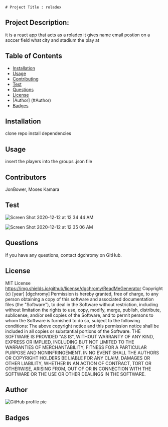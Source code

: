 
    # Project Title : roladex
  ## Project Description:
  it is a react app that acts as a roladex it gives name email postion on a soccer field what city and stadium the play at 
  ## Table of Contents
  * [Installation](#installation)
  * [Usage](#usage)
  * [Contributing](#contributing)
  * [Test](#test)
  * [Questions](#questions)
  * [License](#license)
  * [Author] (#Author)
  * [Badges](#badges)
  ## Installation
  clone repo install dependencies 
  ## Usage
  insert the players into the groups .json file 
  ## Contributors
  JonBower, Moses Kamara 
  ## Test
  ![Screen Shot 2020-12-12 at 12 34 44 AM](https://user-images.githubusercontent.com/65515339/101979526-99a90180-3c12-11eb-9e4f-3aecfcaa2f90.png)



![Screen Shot 2020-12-12 at 12 35 06 AM](https://user-images.githubusercontent.com/65515339/101979529-9ada2e80-3c12-11eb-890d-c2768c4b7478.png)

  ## Questions
  If you have any questions, contact dgchromy on GitHub.
  ## License
  MIT License https://img.shields.io/github/license/dgchromy/ReadMeGenerator
  Copyright (c) [year] [dgchromy]
  Permission is hereby granted, free of charge, to any person obtaining a copy
  of this software and associated documentation files (the "Software"), to deal
  in the Software without restriction, including without limitation the rights
  to use, copy, modify, merge, publish, distribute, sublicense, and/or sell
  copies of the Software, and to permit persons to whom the Software is
  furnished to do so, subject to the following conditions:
  The above copyright notice and this permission notice shall be included in all
  copies or substantial portions of the Software.
  THE SOFTWARE IS PROVIDED "AS IS", WITHOUT WARRANTY OF ANY KIND, EXPRESS OR
  IMPLIED, INCLUDING BUT NOT LIMITED TO THE WARRANTIES OF MERCHANTABILITY,
  FITNESS FOR A PARTICULAR PURPOSE AND NONINFRINGEMENT. IN NO EVENT SHALL THE
  AUTHORS OR COPYRIGHT HOLDERS BE LIABLE FOR ANY CLAIM, DAMAGES OR OTHER
  LIABILITY, WHETHER IN AN ACTION OF CONTRACT, TORT OR OTHERWISE, ARISING FROM,
  OUT OF OR IN CONNECTION WITH THE SOFTWARE OR THE USE OR OTHER DEALINGS IN THE
  SOFTWARE.
  ## Author
  ![GitHub profile pic](https://avatars3.githubusercontent.com/u/65515339?v=4)
  ## Badges


